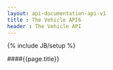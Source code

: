 ```yaml
---
layout: api-documentation-api-v1
title : The Vehicle API6
header : The Vehicle API
---
```

{% include JB/setup %}

####{{page.title}}


 
